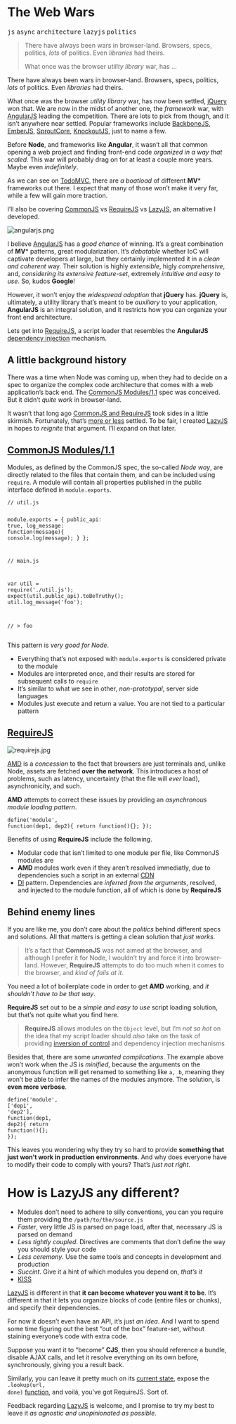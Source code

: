 <h1>The Web Wars</h1>

<div><kbd>js</kbd> <kbd>async</kbd> <kbd>architecture</kbd> <kbd>lazyjs</kbd> <kbd>politics</kbd></div>

<blockquote><p>There have always been wars in browser-land. Browsers, specs, politics, <em>lots</em> of politics. Even <em>libraries</em> had theirs.</p><p>What once was the browser <em>utility library</em> war, has &#x2026;</p></blockquote>

<div><p>There have always been wars in browser-land. Browsers, specs, politics, <em>lots</em> of politics. Even <em>libraries</em> had theirs.</p></div>

<div></div>

<div><p>What once was the browser <em>utility library</em> war, has now been settled, <a href="http://jquery.com/" target="_blank">jQuery</a> won that. We are now in the midst of another one, the <em>framework</em> war, with <a href="http://angularjs.org/" target="_blank">AngularJS</a> leading the competition. There are lots to pick from though, and it isn&#x2019;t anywhere near settled. Popular frameworks include <a href="http://backbonejs.org/" target="_blank">BackboneJS</a>, <a href="http://emberjs.com/" target="_blank">EmberJS</a>, <a href="http://sproutcore.com/" target="_blank">SproutCore</a>, <a href="http://knockoutjs.com/" target="_blank">KnockoutJS</a>, just to name a few.</p> <p>Before <strong>Node</strong>, and frameworks like <strong>Angular</strong>, it wasn&#x2019;t all that common opening a web project and finding front-end code <em>organized in a way that scaled</em>. This war will probably drag on for at least a couple more years. Maybe even <em>indefinitely</em>.</p> <p>As we can see on <a href="http://todomvc.com/" target="_blank">TodoMVC</a>, there are <em>a boatload</em> of different <strong>MV</strong>* frameworks out there. I expect that many of those won&#x2019;t make it very far, while a few will gain more traction.</p> <p>I&#x2019;ll also be covering <a href="http://wiki.commonjs.org/wiki/Modules/1.1" target="_blank">CommonJS</a> vs <a href="http://requirejs.org/" target="_blank">RequireJS</a> vs <a href="http://bevacqua.github.io/lazyjs/" target="_blank">LazyJS</a>, an alternative I developed.</p></div>

<div><p><img alt="angularjs.png" title="AngularJS application framework" class="" src="https://i.imgur.com/hYmljo5.png"></p> <p>I believe <a href="http://angularjs.org/" target="_blank" aria-label="Angular Model-View-Whatever Framework">AngularJS</a> has a <em>good chance</em> of winning. It&#x2019;s a great combination of <strong>MV</strong>* patterns, great modularization. It&#x2019;s <em>debatable</em> whether IoC will captivate developers at large, but they certainly implemented it in a <em>clean and coherent</em> way. Their solution is highly <em>extensible</em>, higly <em>comprehensive</em>, and, <em>considering its extensive feature-set</em>, extremely <em>intuitive and easy to use</em>. So, kudos <strong>Google</strong>!</p> <p>However, it won&#x2019;t enjoy the <em>widespread adoption</em> that <strong>jQuery</strong> has. <strong>jQuery</strong> is, ultimately, a utility library that&#x2019;s meant to be <em>auxiliary</em> to your application, <strong>AngularJS</strong> is an integral solution, and it restricts how you can organize your front end architecture.</p> <p>Lets get into <a href="http://requirejs.org/" target="_blank" aria-label="RequireJS script loader">RequireJS</a>, a script loader that resembles the <strong>AngularJS</strong> <a href="http://en.wikipedia.org/wiki/Dependency_injection" target="_blank" aria-label="Dependency Injection">dependency injection</a> mechanism.</p> <h2 id="a-little-background-history">A little background history</h2> <p>There was a time when Node was coming up, when they had to decide on a spec to organize the complex code architecture that comes with a web application&#x2019;s back end. The <a href="http://wiki.commonjs.org/wiki/Modules/1.1" target="_blank" aria-label="CommonJS Modules Spec">CommonJS Modules/1.1</a> spec was conceived. But it didn&#x2019;t <em>quite work</em> in browser-land.</p> <p>It wasn&#x2019;t that long ago <a href="http://blog.millermedeiros.com/amd-is-better-for-the-web-than-commonjs-modules/" target="_blank" aria-label="AMD is better for the web than CommonJS modules, by Miller Medeiros">CommonJS and RequireJS</a> took sides in a little skirmish. Fortunately, that&#x2019;s <a href="http://tomdale.net/2012/01/amd-is-not-the-answer/" target="_blank" aria-label="AMD is Not the Answer, by Tom Dale">more or less</a> settled. To be fair, I created <a href="http://bevacqua.github.io/lazyjs/" target="_blank" aria-label="LazyJS: The minimalist JS loader">LazyJS</a> in hopes to <em>reignite</em> that argument. I&#x2019;ll expand on that later.</p> <h2 id="commonjs-modules-11-http-wikicommonjsorg-wiki-modules-11-commonjs-modules-spec"><a href="http://wiki.commonjs.org/wiki/Modules/1.1" target="_blank" aria-label="CommonJS Modules Spec">CommonJS Modules/1.1</a></h2> <p>Modules, as defined by the CommonJS spec, the so-called <em>Node way</em>, are directly related to the files that contain them, and can be included using <code class="md-code md-code-inline">require</code>. A module will contain all properties published in the public interface defined in <code class="md-code md-code-inline">module.exports</code>.</p> <pre class="md-code-block"><code class="md-code md-lang-javascript"><span class="md-code-comment">// util.js</span>

<span class="md-code-built_in">module</span>.exports = {
	public_api: <span class="md-code-literal">true</span>,
	log_message: <span class="md-code-function"><span class="md-code-keyword">function</span><span class="md-code-params">(message)</span></span>{
		<span class="md-code-built_in">console</span>.log(message);
	}
};

<span class="md-code-comment">// main.js</span>

<span class="md-code-keyword">var</span> util = <span class="md-code-built_in">require</span>(<span class="md-code-string">&apos;./util.js&apos;</span>);
expect(util.public_api).toBeTruthy();
util.log_message(<span class="md-code-string">&apos;foo&apos;</span>);

<span class="md-code-comment">// &gt; foo</span>
</code></pre> <p>This pattern is <em>very good for Node</em>.</p> <ul> <li>Everything that&#x2019;s not exposed with <code class="md-code md-code-inline">module.exports</code> is considered private to the module</li> <li>Modules are interpreted once, and their results are stored for subsequent calls to <code class="md-code md-code-inline">require</code></li> <li>It&#x2019;s similar to what we see in other, <em>non-prototypal</em>, server side languages</li> <li>Modules just execute and return a value. You are not tied to a particular pattern</li> </ul> <h2 id="requirejs-http-requirejsorg-requirejs-script-loader"><a href="http://requirejs.org/" target="_blank" aria-label="RequireJS script loader">RequireJS</a></h2> <p><img alt="requirejs.jpg" title="RequireJS script loader" class="" src="https://i.imgur.com/tkY5UGR.jpg"></p> <p><a href="http://requirejs.org/docs/whyamd.html" target="_blank" aria-label="Why AMD? - RequireJS">AMD</a> is a <em>concession</em> to the fact that browsers are just terminals and, unlike Node, assets are fetched <strong>over the network</strong>. This introduces a host of problems, such as latency, uncertainty (that the file will <em>ever</em> load), asynchronicity, and such.</p> <p><strong>AMD</strong> attempts to correct these issues by providing an <em>asynchronous module loading pattern</em>.</p> <pre class="md-code-block"><code class="md-code">define(&apos;module&apos;, function(dep1, dep2){
	return function(){};
});
</code></pre> <p>Benefits of using <strong>RequireJS</strong> include the following.</p> <ul> <li>Modular code that isn&#x2019;t limited to one module per file, like CommonJS modules are</li> <li><strong>AMD</strong> modules work even if they aren&#x2019;t resolved immediatly, due to dependencies such a script in an external <a href="https://en.wikipedia.org/wiki/Content_delivery_network" target="_blank" aria-label="Content Delivery Network">CDN</a></li> <li><a href="http://en.wikipedia.org/wiki/Dependency_injection" target="_blank" aria-label="Dependency Injection">DI</a> pattern. Dependencies are <em>inferred from the arguments</em>, resolved, and injected to the module function, all of which is done by <strong>RequireJS</strong></li> </ul> <h2 id="behind-enemy-lines">Behind enemy lines</h2> <p>If you are like me, you don&#x2019;t care about the <em>politics</em> behind different specs and solutions. All that matters is getting a clean solution that <em>just works</em>.</p> <blockquote> <p>It&#x2019;s a fact that <strong>CommonJS</strong> was not aimed at the browser, and although I prefer it for Node, I wouldn&#x2019;t try and force it into browser-land. However, <strong>RequireJS</strong> attempts to do too much when it comes to the browser, and <em>kind of fails at it</em>.</p> </blockquote> <p>You need a lot of boilerplate code in order to get <strong>AMD</strong> working, and <em>it shouldn&#x2019;t have to be that way</em>.</p> <p><strong>RequireJS</strong> set out to be a <em>simple and easy to use</em> script loading solution, but that&#x2019;s not quite what you find here.</p> <blockquote> <p><strong>RequireJS</strong> allows modules on the <code class="md-code md-code-inline">Object</code> level, but I&#x2019;m <em>not so hot</em> on the idea that my script loader should <em>also</em> take on the task of providing <a href="http://en.wikipedia.org/wiki/Inversion_of_control" target="_blank" aria-label="Inversion of Control technique">inversion of control</a> and dependency injection mechanisms</p> </blockquote> <p>Besides that, there are some <em>unwanted complications</em>. The example above won&#x2019;t work when the JS is <em>minified</em>, because the arguments on the anonymous function will get renamed to something like <code class="md-code md-code-inline">a, b</code>, meaning they won&#x2019;t be able to infer the names of the modules anymore. The solution, is <strong>even more verbose</strong>.</p> <pre class="md-code-block"><code class="md-code md-lang-javascript">define(<span class="md-code-string">&apos;module&apos;</span>, [<span class="md-code-string">&apos;dep1&apos;</span>, <span class="md-code-string">&apos;dep2&apos;</span>], <span class="md-code-function"><span class="md-code-keyword">function</span><span class="md-code-params">(dep1, dep2)</span></span>{
	<span class="md-code-keyword">return</span> <span class="md-code-function"><span class="md-code-keyword">function</span><span class="md-code-params">()</span></span>{};
});
</code></pre> <p>This leaves you wondering why they try so hard to provide <strong>something that just won&#x2019;t work in production environments</strong>. And why does everyone have to modify their code to comply with yours? That&#x2019;s <em>just not right</em>.</p> <h1 id="how-is-lazyjs-any-different">How is <strong>LazyJS</strong> any different?</h1> <ul> <li>Modules don&#x2019;t need to adhere to silly conventions, you can you require them providing the <code class="md-code md-code-inline">/path/to/the/source.js</code></li> <li><em>Faster</em>, very little JS is parsed on page load, after that, necessary JS is parsed on demand</li> <li><em>Less tightly coupled</em>. Directives are comments that don&#x2019;t define the way you should style your code</li> <li><em>Less ceremony</em>. Use the same tools and concepts in development and production</li> <li><em>Succint</em>. Give it a hint of which modules you depend on, <em>that&#x2019;s it</em></li> <li><a href="http://en.wikipedia.org/wiki/KISS_principle" target="_blank" aria-label="Keep it simple stupid">KISS</a></li> </ul> <p><a href="http://bevacqua.github.io/lazyjs/" target="_blank" aria-label="LazyJS: The minimalist JS loader">LazyJS</a> is different in that <strong>it can become whatever you want it to be</strong>. It&#x2019;s different in that it lets you organize blocks of code (entire files or chunks), and specify their dependencies.</p> <p>For now it doesn&#x2019;t even have an API, it&#x2019;s just <em>an idea</em>. And I want to spend some time figuring out the best &#x201C;out of the box&#x201D; feature-set, without staining everyone&#x2019;s code with extra code.</p> <p>Suppose you want it to &#x201C;become&#x201D; <strong>CJS</strong>, then you should reference a bundle, disable AJAX calls, and let it resolve everything on its own before, synchronously, giving you a result back.</p> <p>Similarly, you can leave it pretty much on its <a href="https://github.com/bevacqua/lazyjs/tree/9d3c3173ec067a83f5e4afafc29b9e195ef05798" target="_blank" aria-label="LazyJS on GitHub">current state</a>, expose the <code class="md-code md-code-inline">.lookup(url, done)</code> <a href="https://github.com/bevacqua/lazyjs/blob/9d3c3173ec067a83f5e4afafc29b9e195ef05798/src/lazy-loader.js#L112" target="_blank" aria-label="LazyJS on GitHub">function</a>, and voil&#xE1;, you&#x2019;ve got RequireJS. Sort of.</p> <p>Feedback regarding <a href="http://bevacqua.github.io/lazyjs/" target="_blank" aria-label="LazyJS: The minimalist JS loader">LazyJS</a> is welcome, and I promise to try my best to leave it <em>as agnostic and unopinionated as possible</em>.</p></div>
